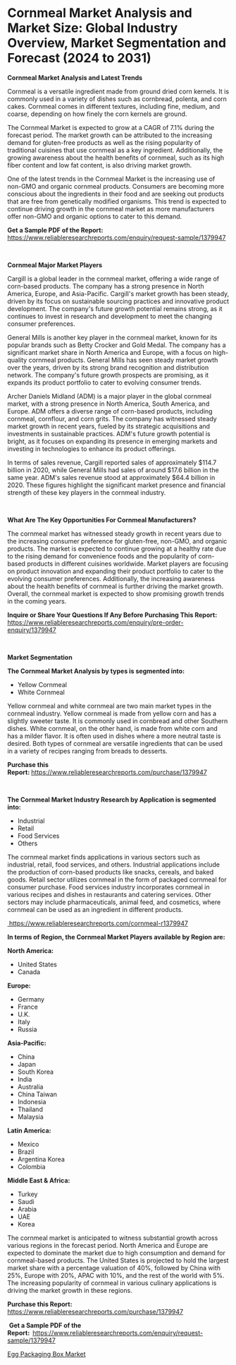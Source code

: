 <p><h1>Cornmeal Market Analysis and Market Size: Global Industry Overview, Market Segmentation and Forecast (2024 to 2031)</h1></p><p><strong>Cornmeal Market Analysis and Latest Trends</strong></p>
<p><p>Cornmeal is a versatile ingredient made from ground dried corn kernels. It is commonly used in a variety of dishes such as cornbread, polenta, and corn cakes. Cornmeal comes in different textures, including fine, medium, and coarse, depending on how finely the corn kernels are ground.</p><p>The Cornmeal Market is expected to grow at a CAGR of 7.1% during the forecast period. The market growth can be attributed to the increasing demand for gluten-free products as well as the rising popularity of traditional cuisines that use cornmeal as a key ingredient. Additionally, the growing awareness about the health benefits of cornmeal, such as its high fiber content and low fat content, is also driving market growth.</p><p>One of the latest trends in the Cornmeal Market is the increasing use of non-GMO and organic cornmeal products. Consumers are becoming more conscious about the ingredients in their food and are seeking out products that are free from genetically modified organisms. This trend is expected to continue driving growth in the cornmeal market as more manufacturers offer non-GMO and organic options to cater to this demand.</p></p>
<p><strong>Get a Sample PDF of the Report:&nbsp;</strong> <a href="https://www.reliableresearchreports.com/enquiry/request-sample/1379947">https://www.reliableresearchreports.com/enquiry/request-sample/1379947</a></p>
<p>&nbsp;</p>
<p><strong>Cornmeal Major Market Players</strong></p>
<p><p>Cargill is a global leader in the cornmeal market, offering a wide range of corn-based products. The company has a strong presence in North America, Europe, and Asia-Pacific. Cargill's market growth has been steady, driven by its focus on sustainable sourcing practices and innovative product development. The company's future growth potential remains strong, as it continues to invest in research and development to meet the changing consumer preferences.</p><p>General Mills is another key player in the cornmeal market, known for its popular brands such as Betty Crocker and Gold Medal. The company has a significant market share in North America and Europe, with a focus on high-quality cornmeal products. General Mills has seen steady market growth over the years, driven by its strong brand recognition and distribution network. The company's future growth prospects are promising, as it expands its product portfolio to cater to evolving consumer trends.</p><p>Archer Daniels Midland (ADM) is a major player in the global cornmeal market, with a strong presence in North America, South America, and Europe. ADM offers a diverse range of corn-based products, including cornmeal, cornflour, and corn grits. The company has witnessed steady market growth in recent years, fueled by its strategic acquisitions and investments in sustainable practices. ADM's future growth potential is bright, as it focuses on expanding its presence in emerging markets and investing in technologies to enhance its product offerings.</p><p>In terms of sales revenue, Cargill reported sales of approximately $114.7 billion in 2020, while General Mills had sales of around $17.6 billion in the same year. ADM's sales revenue stood at approximately $64.4 billion in 2020. These figures highlight the significant market presence and financial strength of these key players in the cornmeal industry.</p></p>
<p>&nbsp;</p>
<p><strong>What Are The Key Opportunities For Cornmeal Manufacturers?</strong></p>
<p><p>The cornmeal market has witnessed steady growth in recent years due to the increasing consumer preference for gluten-free, non-GMO, and organic products. The market is expected to continue growing at a healthy rate due to the rising demand for convenience foods and the popularity of corn-based products in different cuisines worldwide. Market players are focusing on product innovation and expanding their product portfolio to cater to the evolving consumer preferences. Additionally, the increasing awareness about the health benefits of cornmeal is further driving the market growth. Overall, the cornmeal market is expected to show promising growth trends in the coming years.</p></p>
<p><strong>Inquire or Share Your Questions If Any Before Purchasing This Report:</strong> <a href="https://www.reliableresearchreports.com/enquiry/pre-order-enquiry/1379947">https://www.reliableresearchreports.com/enquiry/pre-order-enquiry/1379947</a></p>
<p>&nbsp;</p>
<p><strong>Market Segmentation</strong></p>
<p><strong>The Cornmeal Market Analysis by types is segmented into:</strong></p>
<p><ul><li>Yellow Cornmeal</li><li>White Cornmeal</li></ul></p>
<p><p>Yellow cornmeal and white cornmeal are two main market types in the cornmeal industry. Yellow cornmeal is made from yellow corn and has a slightly sweeter taste. It is commonly used in cornbread and other Southern dishes. White cornmeal, on the other hand, is made from white corn and has a milder flavor. It is often used in dishes where a more neutral taste is desired. Both types of cornmeal are versatile ingredients that can be used in a variety of recipes ranging from breads to desserts.</p></p>
<p><strong>Purchase this Report:&nbsp;</strong><a href="https://www.reliableresearchreports.com/purchase/1379947">https://www.reliableresearchreports.com/purchase/1379947</a></p>
<p>&nbsp;</p>
<p><strong>The Cornmeal Market Industry Research by Application is segmented into:</strong></p>
<p><ul><li>Industrial</li><li>Retail</li><li>Food Services</li><li>Others</li></ul></p>
<p><p>The cornmeal market finds applications in various sectors such as industrial, retail, food services, and others. Industrial applications include the production of corn-based products like snacks, cereals, and baked goods. Retail sector utilizes cornmeal in the form of packaged cornmeal for consumer purchase. Food services industry incorporates cornmeal in various recipes and dishes in restaurants and catering services. Other sectors may include pharmaceuticals, animal feed, and cosmetics, where cornmeal can be used as an ingredient in different products.</p></p>
<p><a href="https://www.reliableresearchreports.com/cornmeal-r1379947">&nbsp;https://www.reliableresearchreports.com/cornmeal-r1379947</a></p>
<p><strong>In terms of Region, the Cornmeal Market Players available by Region are:</strong></p>
<p>
    <p> <strong> North America: </strong>
        <ul>
            <li>United States</li>
            <li>Canada</li>
        </ul>
        </p> 
    <p> <strong> Europe: </strong>
        <ul>
            <li>Germany</li>
            <li>France</li>
            <li>U.K.</li>
            <li>Italy</li>
            <li>Russia</li>
        </ul>
        </p> 
    <p> <strong> Asia-Pacific: </strong>
        <ul>
            <li>China</li>
            <li>Japan</li>
            <li>South Korea</li>
            <li>India</li>
            <li>Australia</li>
            <li>China Taiwan</li>
            <li>Indonesia</li>
            <li>Thailand</li>
            <li>Malaysia</li>
        </ul>
        </p> 
    <p> <strong> Latin America: </strong>
        <ul>
            <li>Mexico</li>
            <li>Brazil</li>
            <li>Argentina Korea</li>
            <li>Colombia</li>
        </ul>
        </p> 
    <p> <strong> Middle East & Africa: </strong>
        <ul>
            <li>Turkey</li>
            <li>Saudi</li>
            <li>Arabia</li>
            <li>UAE</li>
            <li>Korea</li>
        </ul>
    </p>
    </p>
<p><p>The cornmeal market is anticipated to witness substantial growth across various regions in the forecast period. North America and Europe are expected to dominate the market due to high consumption and demand for cornmeal-based products. The United States is projected to hold the largest market share with a percentage valuation of 40%, followed by China with 25%, Europe with 20%, APAC with 10%, and the rest of the world with 5%. The increasing popularity of cornmeal in various culinary applications is driving the market growth in these regions.</p></p>
<p><strong>Purchase this Report: </strong><a href="https://www.reliableresearchreports.com/purchase/1379947">https://www.reliableresearchreports.com/purchase/1379947</a></p>
<p>&nbsp;<strong>Get a Sample PDF of the Report:&nbsp;&nbsp;</strong><a href="https://www.reliableresearchreports.com/enquiry/request-sample/1379947">https://www.reliableresearchreports.com/enquiry/request-sample/1379947</a></p>
<p><strong></strong></p>
<p><p><a href="https://www.linkedin.com/pulse/egg-packaging-box-market-growth-outlook-from-2024-2031-projecting-gfpme">Egg Packaging Box Market</a></p></p>
